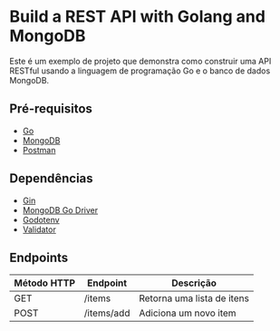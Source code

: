 # Build a REST API with Golang and MongoDB

Este é um exemplo de projeto que demonstra como construir uma API RESTful usando a linguagem de programação Go e o banco de dados MongoDB.

## Pré-requisitos

* [Go](https://golang.org/dl/)
* [MongoDB](https://www.mongodb.com/download-center/community)
* [Postman](https://www.getpostman.com/downloads/)

## Dependências

* [Gin](github.com/gin-gonic/gin)
* [MongoDB Go Driver](go.mongodb.org/mongo-driver/mongo)
* [Godotenv](github.com/joho/godotenv)
* [Validator](https://github.com/go-playground/validator)

## Endpoints

| Método HTTP | Endpoint | Descrição |
| --- | --- | --- |
| GET | /items | Retorna uma lista de itens |
| POST | /items/add | Adiciona um novo item |
